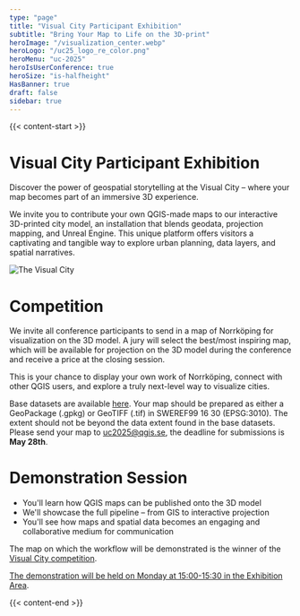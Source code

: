 ```yaml
---
type: "page"
title: "Visual City Participant Exhibition"
subtitle: "Bring Your Map to Life on the 3D-print"
heroImage: "/visualization_center.webp"
heroLogo: "/uc25_logo_re_color.png"
heroMenu: "uc-2025"
heroIsUserConference: true
heroSize: "is-halfheight"
HasBanner: true
draft: false
sidebar: true
---
```


{{< content-start >}}

# Visual City Participant Exhibition

Discover the power of geospatial storytelling at the Visual City – where your map becomes part of an immersive 3D experience.

We invite you to contribute your own QGIS-made maps to our interactive 3D-printed city model, an installation that
blends geodata, projection mapping, and Unreal Engine. This unique platform offers visitors a captivating and tangible
way to explore urban planning, data layers, and spatial narratives.

![The Visual City](/visual-city.png)

# Competition

We invite all conference participants to send in a map of Norrköping for visualization on the 3D model. A jury will
select the best/most inspiring map, which will be available for projection on the 3D model during the conference and receive a price
at the closing session.

This is your chance to display your own work of Norrköping, connect with other QGIS users, and explore a truly
next-level way to visualize cities.

Base datasets are available [here](https://gunet-my.sharepoint.com/:f:/g/personal/fredrikl_gvc_gu_se/EiB2FSEm9SpHjpFzxcHuNZABSExVAym22FP7qottQELtxg?e=u0lI99). Your map should be prepared as either a
GeoPackage (.gpkg) or GeoTIFF (.tif) in SWEREF99 16 30 (EPSG:3010). The extent should not be beyond the data extent
found in the base datasets. Please send your map to uc2025@qgis.se, the deadline for submissions is **May 28th**.

# Demonstration Session

* You'll learn how QGIS maps can be published onto the 3D model
* We'll showcase the full pipeline – from GIS to interactive projection
* You'll see how maps and spatial data becomes an engaging and collaborative medium for communication

The map on which the workflow will be demonstrated is the winner of the [Visual City competition](#competition).

[The demonstration will be held on Monday at 15:00-15:30 in the Exhibition Area](https://talks.osgeo.org/qgis-uc2025/talk/EHLGUR/).

{{< content-end >}}
